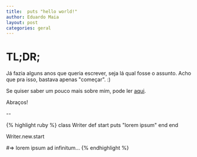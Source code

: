 ```yaml
---
title:  puts "hello world!"
author: Eduardo Maia
layout: post
categories: geral
---
```

# TL;DR;
Já fazia alguns anos que queria escrever, seja lá qual fosse o assunto.
Acho que pra isso, bastava apenas "começar". :)

Se quiser saber um pouco mais sobre mim, pode ler [aqui](/sobre).

Abraços!

--

{% highlight ruby %}
class Writer
  def start
    puts "lorem ipsum"
  end
end

Writer.new.start

#=> lorem ipsum ad infinitum...
{% endhighlight %}
